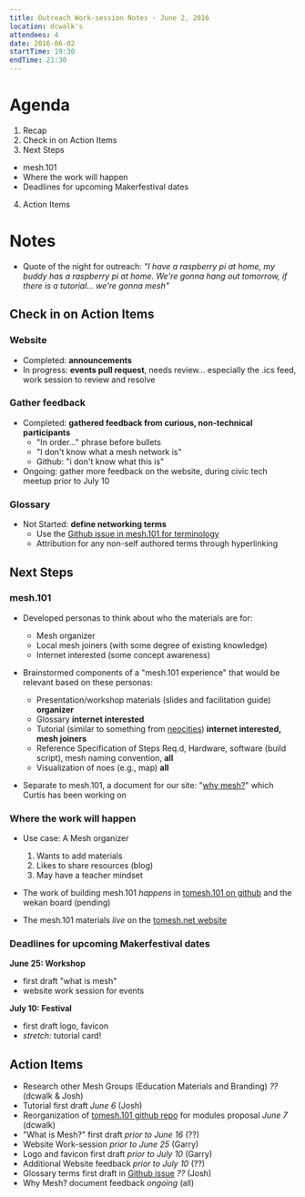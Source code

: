```yaml
---
title: Outreach Work-session Notes - June 2, 2016
location: dcwalk's
attendees: 4
date: 2016-06-02
startTime: 19:30
endTime: 21:30
---
```


# Agenda

1. Recap
2. Check in on Action Items
3. Next Steps
  - mesh.101
  - Where the work will happen
  - Deadlines for upcoming Makerfestival dates
4. Action Items

# Notes

- Quote of the night for outreach: _"I have a raspberry pi at home, my buddy has a raspberry pi at home. We're gonna hang out tomorrow, if there is a tutorial... we're gonna mesh"_

## Check in on Action Items

### Website

- Completed: **announcements**
- In progress: **events pull request**, needs review... especially the .ics feed, work session to review and resolve

### Gather feedback

- Completed: **gathered feedback from curious, non-technical participants**
  - "In order..." phrase before bullets
  - "I don't know what a mesh network is"
  - Github: "i don't know what this is"
- Ongoing: gather more feedback on the website, during civic tech meetup prior to July 10

### Glossary

- Not Started: **define networking terms**
  - Use the [Github issue in mesh.101 for terminology](https://github.com/tomeshnet/tomesh.101/issues/4)
  - Attribution for any non-self authored terms through hyperlinking

## Next Steps

### mesh.101

- Developed personas to think about who the materials are for:
  - Mesh organizer
  - Local mesh joiners (with some degree of existing knowledge)
  - Internet interested (some concept awareness)

- Brainstormed components of a "mesh.101 experience" that would be relevant based on these personas:
  - Presentation/workshop materials (slides and facilitation guide) **organizer**
  - Glossary **internet interested**
  - Tutorial (similar to something from [neocities](https://neocities.org/)) **internet interested, mesh joiners**
  - Reference Specification of Steps Req.d, Hardware, software (build script), mesh naming convention, **all**
  - Visualization of noes (e.g., map) **all**

- Separate to mesh.101, a document for our site: "[why mesh?](https://pad.riseup.net/p/fOO8LQrXs5H4)" which Curtis has been working on

### Where the work will happen

- Use case: A Mesh organizer
  1. Wants to add materials
  2. Likes to share resources (blog)
  3. May have a teacher mindset

- The work of building mesh.101 _happens_ in [tomesh.101 on github](https://github.com/tomeshnet/tomesh.101) and the wekan board (pending)

- The mesh.101 materials _live_ on the [tomesh.net website](https://tomesh.net/)

### Deadlines for upcoming Makerfestival dates

**June 25: Workshop**
- first draft "what is mesh"
- website work session for events

**July 10: Festival**
- first draft logo, favicon
- _stretch:_ tutorial card!

## Action Items

- Research other Mesh Groups (Education Materials and Branding) _??_ (dcwalk & Josh)
- Tutorial first draft _June 6_ (Josh)
- Reorganization of [tomesh.101 github repo](https://github.com/tomeshnet/tomesh.101) for modules proposal _June 7_ (dcwalk)
- "What is Mesh?" first draft _prior to June 16_ (??)
- Website Work-session _prior to June 25_ (Garry)
- Logo and favicon first draft _prior to July 10_ (Garry)
- Additional Website feedback _prior to July 10_ (??)
- Glossary terms first draft in [Github issue](https://github.com/tomeshnet/tomesh.101/issues/4) _??_ (Josh)
- Why Mesh? document feedback _ongoing_ (all)
